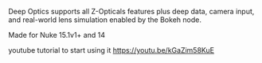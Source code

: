 Deep Optics supports all Z-Opticals features plus deep data, camera input, and real-world lens simulation enabled by the Bokeh node.

Made for Nuke 15.1v1+ and 14

youtube tutorial to start using it
https://youtu.be/kGaZim58KuE
